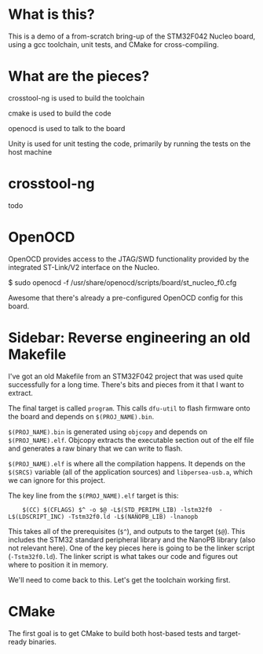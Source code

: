 
# What is this?

This is a demo of a from-scratch bring-up of the STM32F042 Nucleo
board, using a gcc toolchain, unit tests, and CMake for
cross-compiling.

# What are the pieces?

crosstool-ng is used to build the toolchain

cmake is used to build the code

openocd is used to talk to the board

Unity is used for unit testing the code, primarily by running the
tests on the host machine

# crosstool-ng

todo

# OpenOCD

OpenOCD provides access to the JTAG/SWD functionality provided by the
integrated ST-Link/V2 interface on the Nucleo.

$ sudo openocd -f /usr/share/openocd/scripts/board/st_nucleo_f0.cfg

Awesome that there's already a pre-configured OpenOCD config for this board.

# Sidebar: Reverse engineering an old Makefile

I've got an old Makefile from an STM32F042 project that was used quite
successfully for a long time. There's bits and pieces from it that I
want to extract.

The final target is called `program`. This calls `dfu-util` to flash
firmware onto the board and depends on `$(PROJ_NAME).bin`.

`$(PROJ_NAME).bin` is generated using `objcopy` and depends on
`$(PROJ_NAME).elf`. Objcopy extracts the executable section out of the
elf file and generates a raw binary that we can write to flash.

`$(PROJ_NAME).elf` is where all the compilation happens. It depends on
the `$(SRCS)` variable (all of the application sources) and
`libpersea-usb.a`, which we can ignore for this project.

The key line from the `$(PROJ_NAME).elf` target is this:

```
	$(CC) $(CFLAGS) $^ -o $@ -L$(STD_PERIPH_LIB) -lstm32f0  -L$(LDSCRIPT_INC) -Tstm32f0.ld -L$(NANOPB_LIB) -lnanopb
```

This takes all of the prerequisites (`$^`), and outputs to the target
(`$@`). This includes the STM32 standard peripheral library and the
NanoPB library (also not relevant here). One of the key pieces here is
going to be the linker script (`-Tstm32f0.ld`). The linker script is
what takes our code and figures out where to position it in memory.

We'll need to come back to this. Let's get the toolchain working first.

# CMake

The first goal is to get CMake to build both host-based tests and
target-ready binaries. 